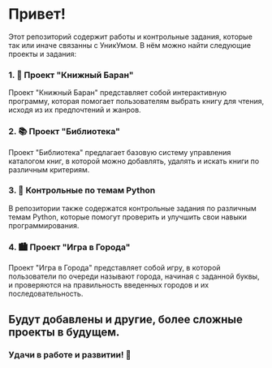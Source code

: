# Привет! 

Этот репозиторий содержит работы и контрольные задания, которые так или иначе связанны с УникУмом. В нём можно найти следующие проекты и задания:

### 1. 🐑 Проект "Книжный Баран"
   Проект "Книжный Баран" представляет собой интерактивную программу, которая помогает пользователям выбрать книгу для чтения, исходя из их предпочтений и жанров.

### 2. 📚 Проект "Библиотека"
   Проект "Библиотека" предлагает базовую систему управления каталогом книг, в которой можно добавлять, удалять и искать книги по различным критериям.

### 3. 📃 Контрольные по темам Python
   В репозитории также содержатся контрольные задания по различным темам Python, которые помогут проверить и улучшить свои навыки программирования.

### 4. 🏙 Проект "Игра в Города"
   Проект "Игра в Города" представляет собой игру, в которой пользователи по очереди называют города, начиная с заданной буквы, и проверяются на правильность введенных городов и их последовательность.

## Будут добавлены и другие, более сложные проекты в будущем. 

### Удачи в работе и развитии! 🤩
